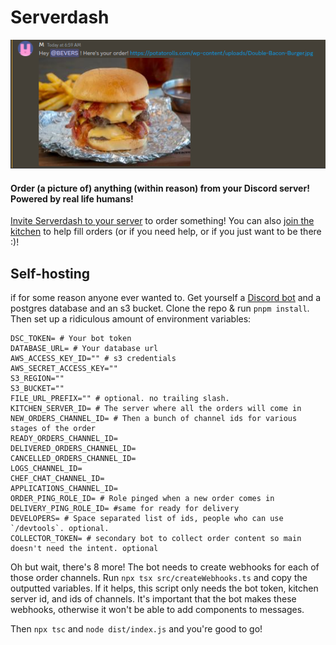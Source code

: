 # Serverdash

![A Discord message reading "Hey @BEVERS! Here's your order!". A picture of a bacon cheeseburger is attatched.](image.png)

#### Order (a picture of) anything (within reason) from your Discord server! Powered by real life humans!

[Invite Serverdash to your server](https://discord.kitchen/) to order something! You can also [join the kitchen](https://discord.kitchen/kitchen) to help fill orders (or if you need help, or if you just want to be there :)!

## Self-hosting

if for some reason anyone ever wanted to. Get yourself a [Discord bot](https://discord.com/developers) and a postgres database and an s3 bucket. Clone the repo & run `pnpm install`. Then set up a ridiculous amount of environment variables:

```env
DSC_TOKEN= # Your bot token
DATABASE_URL= # Your database url
AWS_ACCESS_KEY_ID="" # s3 credentials
AWS_SECRET_ACCESS_KEY=""
S3_REGION=""
S3_BUCKET=""
FILE_URL_PREFIX="" # optional. no trailing slash.
KITCHEN_SERVER_ID= # The server where all the orders will come in
NEW_ORDERS_CHANNEL_ID= # Then a bunch of channel ids for various stages of the order
READY_ORDERS_CHANNEL_ID=
DELIVERED_ORDERS_CHANNEL_ID=
CANCELLED_ORDERS_CHANNEL_ID=
LOGS_CHANNEL_ID=
CHEF_CHAT_CHANNEL_ID=
APPLICATIONS_CHANNEL_ID=
ORDER_PING_ROLE_ID= # Role pinged when a new order comes in
DELIVERY_PING_ROLE_ID= #same for ready for delivery
DEVELOPERS= # Space separated list of ids, people who can use `/devtools`. optional.
COLLECTOR_TOKEN= # secondary bot to collect order content so main doesn't need the intent. optional
```

Oh but wait, there's 8 more! The bot needs to create webhooks for each of those order channels. Run `npx tsx src/createWebhooks.ts` and copy the outputted variables. If it helps, this script only needs the bot token, kitchen server id, and ids of channels.
It's important that the bot makes these webhooks, otherwise it won't be able to add components to messages.

Then `npx tsc` and `node dist/index.js` and you're good to go!
